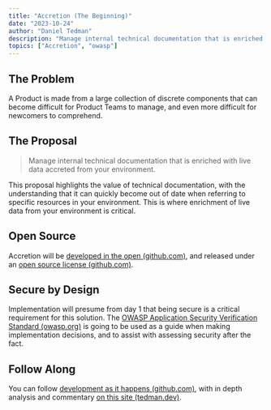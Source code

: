 ```yaml
---
title: "Accretion (The Beginning)"
date: "2023-10-24"
author: "Daniel Tedman"
description: "Manage internal technical documentation that is enriched with live data accreted from your environment."
topics: ["Accretion", "owasp"]
---
```


## The Problem

A Product is made from a large collection of discrete components that can become difficult for Product Teams to manage, and even more difficult for newcomers to comprehend.

## The Proposal

> Manage internal technical documentation that is enriched with live data accreted from your environment.

This proposal highlights the value of technical documentation, with the understanding that it can quickly become out of date when referring to specific resources in your environment. This is where enrichment of live data from your environment is critical.

## Open Source

Accretion will be [developed in the open (github.com)](https://github.com/dbtedman/accretion), and released under an [open source license (github.com)](https://github.com/dbtedman/accretion/blob/main/LICENSE.md).

## Secure by Design

Implementation will presume from day 1 that being secure is a critical requirement for this solution. The [OWASP Application Security Verification Standard (owasp.org)](https://owasp.org/www-project-application-security-verification-standard/) is going to be used as a guide when making implementation decisions, and to assist with assessing security after the fact.

## Follow Along

You can follow [development as it happens (github.com)](https://github.com/dbtedman/accretion), with in depth analysis and commentary [on this site (tedman.dev)](/topics/accretion/).
